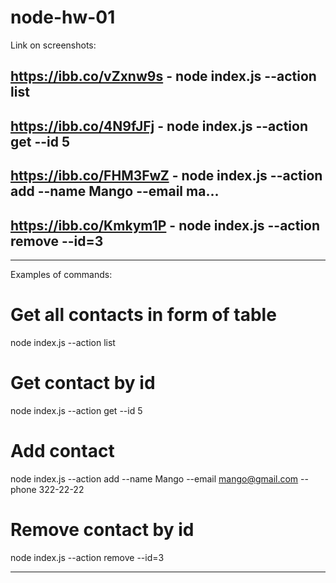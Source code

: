 # node-hw-01

Link on screenshots:

## https://ibb.co/vZxnw9s - node index.js --action list

## https://ibb.co/4N9fJFj - node index.js --action get --id 5

## https://ibb.co/FHM3FwZ - node index.js --action add --name Mango --email ma...

## https://ibb.co/Kmkym1P - node index.js --action remove --id=3

---

Examples of commands:

# Get all contacts in form of table

node index.js --action list

# Get contact by id

node index.js --action get --id 5

# Add contact

node index.js --action add --name Mango --email mango@gmail.com --phone 322-22-22

# Remove contact by id

node index.js --action remove --id=3

---

